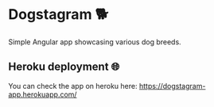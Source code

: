 # Dogstagram 🐕

Simple Angular app showcasing various dog breeds.

## Heroku deployment 🌐

You can check the app on heroku here: https://dogstagram-app.herokuapp.com/
